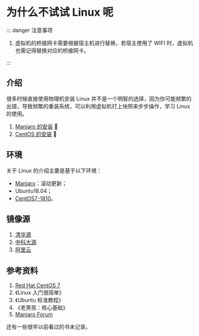# 为什么不试试 Linux 呢

::: danger 注意事项

1. 虚拟机的桥接网卡需要根据宿主机进行替换，若宿主使用了 WIFI 时，虚拟机也需记得替换对应的桥接网卡。  

:::

## 介绍

很多时候直接使用物理机安装 Linux 并不是一个明智的选择，因为你可能频繁的出错，导致频繁的重装系统，可以利用虚拟机打上快照来步步操作，学习 Linux 的使用。

1. [Manjaro 的安装](/os/manjaro/how-to-install-manjaro-on-virtualbox.html) :cookie:
2. [CentOS 的安装](/os/centos/how-to-install-centos-on-virtualbox.html) :tiger:

## 环境

关于 Linux 的介绍主要是基于以下环境：

+ [Manjaro](/os/manjaro/how-to-install-manjaro-on-virtualbox.html)：滚动更新；
+ Ubuntu18.04；
+ [CentOS7-1810](/os/centos/how-to-install-centos-on-virtualbox.html)。

## 镜像源

1. [清华源](https://mirrors.tuna.tsinghua.edu.cn/)
2. [中科大源](http://mirrors.ustc.edu.cn/)
3. [阿里云](https://developer.aliyun.com/mirror/)

## 参考资料

1. [Red Hat CentOS 7](https://access.redhat.com/documentation/en-us/red_hat_enterprise_linux/7/) <Badge text="核心" type="error"/>
2. 《Linux 入门很简单》
3. 《Ubuntu 标准教程》
4. 《老男孩：核心基础》
5. [Manjaro Forum](https://forum.manjaro.org/)

还有一些很早以前看过的书未记录。

